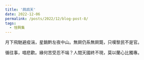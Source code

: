 ```yaml
---
title: '鹧鸪天'
date: 2022-12-06
permalink: /posts/2022/12/blog-post-8/
tags:
  - 愷興集
---
```


月下飛馳避疫湍，星銷黔左夜中山。無屙仍系無屙斃，只嘆黎民不是官。

循往事，唱悲歡。緣何苦受忍不端？人間天國終不現，莫以蘭心比獨專。